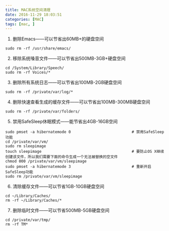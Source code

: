 ```yaml
---
title: MAC系统空间清理
date: 2016-11-29 18:03:51
categories: [MAC]
tags: [mac, ]
---
```


1. 删除Emacs——可以节省出60MB+的硬盘空间
```
sudo rm -rf /usr/share/emacs/
```

2. 移除系统嗓音文件——可以节省出500MB-3GB+硬盘空间
```
cd /System/Library/Speech/
sudo rm -rf Voices/*
```

<!--more-->

3. 删除所有系统日志——可以节省出100MB-2GB硬盘空间
```
sudo rm -rf /private/var/log/*
```

4. 删除快速查看生成的缓存文件——可以节省出100MB-300MB硬盘空间
```
sudo rm -rf /private/var/folders/
```

5. 禁用SafeSleep休眠模式——能节省出4GB-16GB空间
```
sudo pmset -a hibernatemode 0                           # 禁用SafeSleep功能
cd /private/var/vm/
sudo rm sleepimage
touch sleepimage                                        # 要防止OS X继续创建该文件，所以我们需要下面的命令生成一个无法被替换的空文件
chmod 000 /private/var/vm/sleepimage
sudo pmset -a hibernatemode 3                           # 重新开启SafeSleep功能
sudo rm /private/var/vm/sleepimage
```

6. 清除缓存文件——可以节省1GB-10GB硬盘空间
```
cd ~/Library/Caches/
rm -rf ~/Library/Caches/*
```

7. 删除临时文件——可以节省500MB-5GB硬盘空间
```
cd /private/var/tmp/
rm -rf TM*
```
